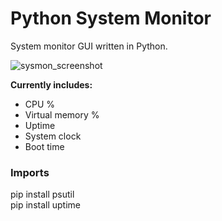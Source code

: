 # Python System Monitor
System monitor GUI written in Python.

![sysmon_screenshot](https://user-images.githubusercontent.com/42113905/60553926-826aa280-9d03-11e9-8602-053e80abe4bc.PNG)

<b>Currently includes:</b>
- CPU %
- Virtual memory %
- Uptime
- System clock
- Boot time

### Imports
pip install psutil<br>
pip install uptime
